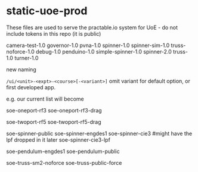 # static-uoe-prod

These files are used to serve the practable.io system for UoE - do not include tokens in this repo (it is public)

camera-test-1.0
governor-1.0
pvna-1.0
spinner-1.0
spinner-sim-1.0
truss-noforce-1.0
debug-1.0
penduino-1.0
simple-spinner-1.0
spinner-2.0
truss-1.0
turner-1.0



new naming 

`/ui/<unit>-<expt>-<course>[-<variant>]` omit variant for default option, or first developed app.


e.g. our current list will become

soe-oneport-rf3
soe-oneport-rf3-drag

soe-twoport-rf5
soe-twoport-rf5-drag

soe-spinner-public 
soe-spinner-engdes1
soe-spinner-cie3 #might have the lpf dropped in it later
soe-spinner-cie3-lpf

soe-pendulum-engdes1
soe-pendulum-public

soe-truss-sm2-noforce
soe-truss-public-force


